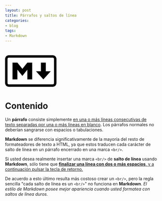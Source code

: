 ```yaml
---
layout: post
title: Párrafos y saltos de línea
categories:
- blog
tags:
- Markdown
---
```



<!-- Estilo CSS del post-->
<style>
table {
    font-family: arial, sans-serif;
    border-collapse: collapse;
    width: 100%;
}

td {
  vertical-align: baseline;
    border: 1px solid #dddddd;
    text-align: left;
    padding: 8px;
}

th {
    text-align: center;
    width: 50%;
}
tr:nth-child(even) {
    background-color: rgba(238, 238, 238, 0.57);
}

td:first-child {
   font-family: 'Inconsolata', monospace;
}

table h1 {
  font-size: 2em;
  font-weight: normal;
  color: #000;
}

h2 {
  font-size: 1.5em;
  font-weight: normal;
}

h3 {
  font-size: 1.17em;
  font-weight: normal;
}

h4 {
  font-size: 1.00em;
  font-weight: normal;
}

h5 {
  font-size: 0.83em;
  font-weight: normal;
}

h6 {
  font-size: 0.67em;
  font-weight: normal;
}
</style>

<!-- Imagen Markdown -->
# <img src="./../static/markdown.png" alt="Drawing" style="width: 170px;"/>

<!-- Contenido post -->
# Contenido

Un **párrafo** consiste simplemente <ins>en una o más líneas consecutivas de texto separadas por una o más líneas en blanco</ins>. Los párrafos normales no deberían sangrarse con espacios o tabulaciones.

**Markdown** se diferencia significativamente de la mayoría del resto de formateadores de texto a HTML, ya que estos traducen cada carácter de salto de línea en un párrafo encerrado en una marca `<br/>`.

Si usted desea realmente insertar una marca `<br/>` de **salto de línea** usando **Markdown**, sólo tiene que <ins>**finalizar una línea con dos o más espacios**, y a continuación pulsar la tecla de retorno.</ins>

De acuerdo a esto último resulta más costoso crear un `<br/>`, pero la regla sencilla "cada salto de línea es un `<br/>`" no funciona en **Markdown**. *El estilo de Markdown posee mejor apariencia cuando usted formatea con saltos de línea duros.*